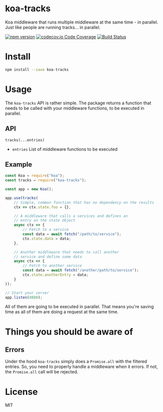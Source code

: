 koa-tracks
===
Koa middleware that runs multiple middleware at the same time - in parallel. Just like people are running tracks... in parallel.

[![npm version](https://badge.fury.io/js/koa-tracks.svg?bust)](https://badge.fury.io/js/koa-tracks)
[![codecov.io Code Coverage](https://img.shields.io/codecov/c/github/cristianbote/koa-tracks.svg?maxAge=2592000)](https://codecov.io/github/cristianbote/koa-tracks?branch=master)
[![Build Status](https://travis-ci.org/cristianbote/koa-tracks.svg?branch=master)](https://travis-ci.org/cristianbote/koa-tracks)

# Install
```sh
npm install --save koa-tracks
```

# Usage
The `koa-tracks` API is rather simple. The package returns a function that needs to be called with your middleware functions, to be executed in parallel.

## API
`tracks(...entries)`
* `entries` List of middleware functions to be executed

## Example
```js
const Koa = require("koa");
const tracks = require("koa-tracks");

const app = new Koa();

app.use(tracks(
    // Simple, common function that has no dependency on the results
    ctx => ctx.state.foo = {},

    // A middleware that calls a services and defines an
    // entry on the state object
    async ctx => {
        // Fetch to a service
        const data = await fetch("/path/to/service");
        ctx.state.data = data;
    },

    // Another middleware that needs to call another
    // service and define some data
    async ctx => {
        // Fetch to another service
        const data = await fetch("/another/path/to/service");
        ctx.state.anotherEntry = data;
    }
));

// Start your server
app.listen(8080);
```

All of them are going to be executed in parallel. That means you're saving time as all of them are doing a request at the same time.

# Things you should be aware of
## Errors
Under the hood `koa-tracks` simply does a `Promise.all` with the filtered entries. So, you need to properly handle a middleware when it errors. If not, the `Promise.all` call will be rejected.

# License
MIT